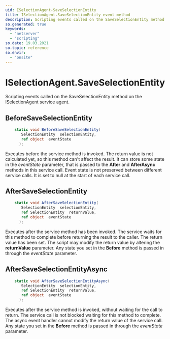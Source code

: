 ```yaml
---
uid: ISelectionAgent-SaveSelectionEntity
title: ISelectionAgent.SaveSelectionEntity event method
description: Scripting events called on the SaveSelectionEntity method on the ISelectionAgent service agent.
so.generated: true
keywords:
  - "netserver"
  - "scripting"
so.date: 19.03.2021
so.topic: reference
so.envir:
  - "onsite"
---
```

# ISelectionAgent.SaveSelectionEntity

Scripting events called on the <see cref='M:SuperOffice.CRM.Services.ISelectionAgent.SaveSelectionEntity'>SaveSelectionEntity</see> method on the <see cref='ISelectionAgent'>ISelectionAgent</see>  service agent.

## BeforeSaveSelectionEntity
```cs
    static void BeforeSaveSelectionEntity(
       SelectionEntity  selectionEntity,
       ref object  eventState
      );
```
Executes before the service method is invoked.
The return value is not calculated yet, so this method can't affect the result.
It can store some state in the *eventState* parameter, that is passed to the **After** and **AfterAsync** methods in this service call.
Event state is not preserved between different service calls. It is set to null at the start of each service call.
## AfterSaveSelectionEntity
```cs
    static void AfterSaveSelectionEntity(
       SelectionEntity  selectionEntity,
       ref SelectionEntity  returnValue,
       ref object  eventState
      );
```
Executes after the service method has been invoked. The service waits for this method to complete before returning the result to the caller.
The return value has been set. The script may modify the return value by altering the **returnValue** parameter.
Any state you set in the **Before** method is passed in through the *eventState* parameter.
## AfterSaveSelectionEntityAsync
```cs
    static void AfterSaveSelectionEntityAsync(
       SelectionEntity  selectionEntity,
       ref SelectionEntity  returnValue,
       ref object  eventState
      );
```
Executes after the service method is invoked, without waiting for the call to return.
The service call is not blocked waiting for this method to complete.
The async event handler cannot modify the return value of the service call.
Any state you set in the **Before** method is passed in through the *eventState* parameter.

